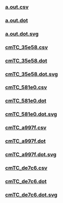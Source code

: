 ### [a.out.csv](a.out.csv)
### [a.out.dot](a.out.dot)
### [a.out.dot.svg](a.out.dot.svg)
### [cmTC_35e58.csv](cmTC_35e58.csv)
### [cmTC_35e58.dot](cmTC_35e58.dot)
### [cmTC_35e58.dot.svg](cmTC_35e58.dot.svg)
### [cmTC_581e0.csv](cmTC_581e0.csv)
### [cmTC_581e0.dot](cmTC_581e0.dot)
### [cmTC_581e0.dot.svg](cmTC_581e0.dot.svg)
### [cmTC_a997f.csv](cmTC_a997f.csv)
### [cmTC_a997f.dot](cmTC_a997f.dot)
### [cmTC_a997f.dot.svg](cmTC_a997f.dot.svg)
### [cmTC_de7c6.csv](cmTC_de7c6.csv)
### [cmTC_de7c6.dot](cmTC_de7c6.dot)
### [cmTC_de7c6.dot.svg](cmTC_de7c6.dot.svg)
